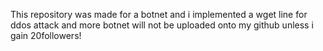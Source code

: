 This repository was made for a botnet and i implemented a wget line for ddos attack and more botnet will not be uploaded onto my github unless i gain 20followers!
